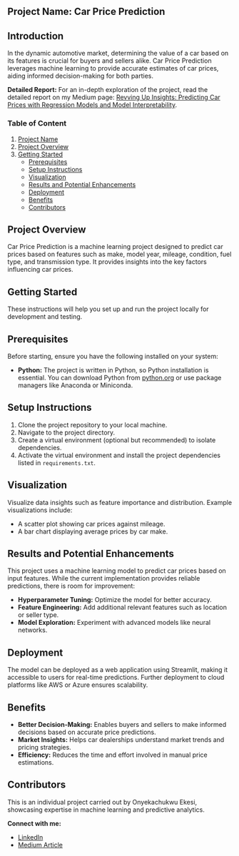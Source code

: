 ## Project Name: Car Price Prediction

## Introduction

In the dynamic automotive market, determining the value of a car based on its features is crucial for buyers and sellers alike. Car Price Prediction leverages machine learning to provide accurate estimates of car prices, aiding informed decision-making for both parties.

**Detailed Report:** For an in-depth exploration of the project, read the detailed report on my Medium page: [Revving Up Insights: Predicting Car Prices with Regression Models and Model Interpretability](https://medium.com/@onyekaekesi/revving-up-insights-predicting-car-prices-with-regression-models-and-model-interpretability-2c4b86266a28).

### Table of Content

1. [Project Name](#project-name)
2. [Project Overview](#project-overview)
3. [Getting Started](#getting-started)
   - [Prerequisites](#prerequisites)
   - [Setup Instructions](#setup-instructions)
   - [Visualization](#visualization)
   - [Results and Potential Enhancements](#results-and-potential-enhancements)
   - [Deployment](#deployment)
   - [Benefits](#benefits)
   - [Contributors](#contributors)

## Project Overview

Car Price Prediction is a machine learning project designed to predict car prices based on features such as make, model year, mileage, condition, fuel type, and transmission type. It provides insights into the key factors influencing car prices.

## Getting Started

These instructions will help you set up and run the project locally for development and testing.

## Prerequisites

Before starting, ensure you have the following installed on your system:

- **Python:** The project is written in Python, so Python installation is essential. You can download Python from [python.org](https://www.python.org/) or use package managers like Anaconda or Miniconda.

## Setup Instructions

1. Clone the project repository to your local machine.
2. Navigate to the project directory.
3. Create a virtual environment (optional but recommended) to isolate dependencies.
4. Activate the virtual environment and install the project dependencies listed in `requirements.txt`.

## Visualization

Visualize data insights such as feature importance and distribution. Example visualizations include:

- A scatter plot showing car prices against mileage.
- A bar chart displaying average prices by car make.

## Results and Potential Enhancements

This project uses a machine learning model to predict car prices based on input features. While the current implementation provides reliable predictions, there is room for improvement:

- **Hyperparameter Tuning:** Optimize the model for better accuracy.
- **Feature Engineering:** Add additional relevant features such as location or seller type.
- **Model Exploration:** Experiment with advanced models like neural networks.

## Deployment

The model can be deployed as a web application using Streamlit, making it accessible to users for real-time predictions. Further deployment to cloud platforms like AWS or Azure ensures scalability.

## Benefits

- **Better Decision-Making:** Enables buyers and sellers to make informed decisions based on accurate price predictions.
- **Market Insights:** Helps car dealerships understand market trends and pricing strategies.
- **Efficiency:** Reduces the time and effort involved in manual price estimations.

## Contributors

This is an individual project carried out by Onyekachukwu Ekesi, showcasing expertise in machine learning and predictive analytics.

**Connect with me:**

- [LinkedIn](https://linkedin.com/in/onyekachukwu-ekesi/)
- [Medium Article](https://medium.com/@onyekaekesi/revving-up-insights-predicting-car-prices-with-regression-models-and-model-interpretability-2c4b86266a28)

